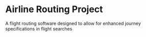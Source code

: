 # Airline Routing Project
 A flight routing software designed to allow for enhanced journey specifications in flight searches
